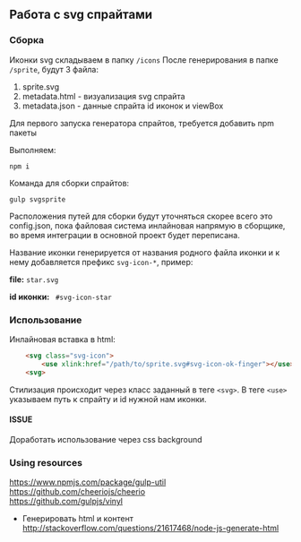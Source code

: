 ## Работа с svg спрайтами

### Сборка

Иконки svg складываем в папку `/icons`
После генерирования в папке `/sprite`, будут 3 файла:

1. sprite.svg 
2. metadata.html - визуализация svg спрайта
3. metadata.json - данные спрайта id иконок и viewBox

Для первого запуска генератора спрайтов, требуется добавить npm пакеты 

Выполняем:

	npm i

Команда для сборки спрайтов:

	gulp svgsprite

Расположения путей для сборки будут уточняться скорее всего это config.json,
пока файловая система инлайновая напрямую в сборщике, во время интеграции в 
основной проект будет переписана.

Название иконки генерируется от названия родного файла иконки и к нему
 добавляется префикс `svg-icon-*`, пример:

**file:**   `star.svg`

**id иконки:**   ` #svg-icon-star`

### Использование

Инлайновая вставка в html:

```html
    <svg class="svg-icon">
        <use xlink:href="/path/to/sprite.svg#svg-icon-ok-finger"></use>
    <svg>
```
Стилизация происходит через класс заданный в теге `<svg>`.
В теге `<use>` указываем путь к спрайту и id нужной нам иконки.


#### ISSUE

Доработать использование через css background


### Using resources

 https://www.npmjs.com/package/gulp-util <br>
 https://github.com/cheeriojs/cheerio  <br>
 https://github.com/gulpjs/vinyl <br>

 * Генерировать html и контент
   http://stackoverflow.com/questions/21617468/node-js-generate-html